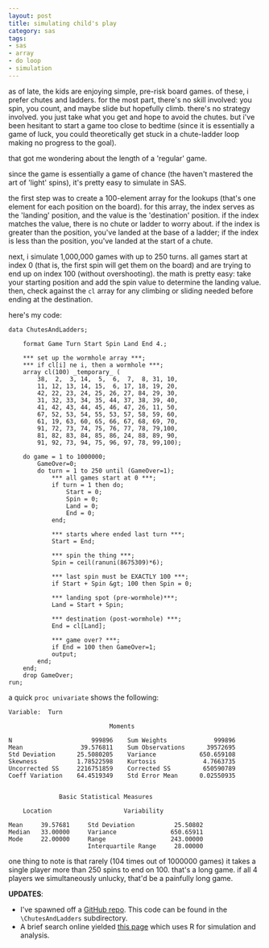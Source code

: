```yaml
---
layout: post
title: simulating child's play
category: sas
tags:
- sas
- array
- do loop
- simulation
---
```


as of late, the kids are enjoying simple, pre-risk board games. of these, i prefer chutes and ladders. for the most part, there's no skill involved: you spin, you count, and maybe slide but hopefully climb. there's no strategy involved. you just take what you get and hope to avoid the chutes. but i've been hesitant to start a game too close to bedtime (since it is essentially a game of luck, you could theoretically get stuck in a chute-ladder loop making no progress to the goal).

that got me wondering about the length of a 'regular' game.

<!--more-->

since the game is essentially a game of chance (the haven't mastered the art of 'light' spins), it's pretty easy to simulate in SAS.

the first step was to create a 100-element array for the lookups (that's one element for each position on the board). for this array, the index serves as the 'landing' position, and the value is the 'destination' position. if the index matches the value, there is no chute or ladder to worry about. if the index is greater than the position, you've landed at the base of a ladder; if the index is less than the position, you've landed at the start of a chute.

next, i simulate 1,000,000 games with up to 250 turns. all games start at index 0 (that is, the first spin will get them on the board) and are trying to end up on index 100 (without overshooting). the math is pretty easy: take your starting position and add the spin value to determine the landing value. then, check against the `cl` array for any climbing or sliding needed before ending at the destination.

here's my code:

    data ChutesAndLadders;

        format Game Turn Start Spin Land End 4.;

        *** set up the wormhole array ***;
        *** if cl[i] ne i, then a wormhole ***;
        array cl(100) _temporary_ (
            38,  2,  3, 14,  5,  6,  7,  8, 31, 10,
            11, 12, 13, 14, 15,  6, 17, 18, 19, 20,
            42, 22, 23, 24, 25, 26, 27, 84, 29, 30,
            31, 32, 33, 34, 35, 44, 37, 38, 39, 40,
            41, 42, 43, 44, 45, 46, 47, 26, 11, 50,
            67, 52, 53, 54, 55, 53, 57, 58, 59, 60,
            61, 19, 63, 60, 65, 66, 67, 68, 69, 70,
            91, 72, 73, 74, 75, 76, 77, 78, 79,100,
            81, 82, 83, 84, 85, 86, 24, 88, 89, 90,
            91, 92, 73, 94, 75, 96, 97, 78, 99,100);

        do game = 1 to 1000000;
            GameOver=0;
            do turn = 1 to 250 until (GameOver=1);
                *** all games start at 0 ***;
                if turn = 1 then do;
                    Start = 0;
                    Spin = 0;
                    Land = 0;
                    End = 0;
                end;

                *** starts where ended last turn ***;
                Start = End;

                *** spin the thing ***;
                Spin = ceil(ranuni(8675309)*6);

                *** last spin must be EXACTLY 100 ***;
                if Start + Spin &gt; 100 then Spin = 0;

                *** landing spot (pre-wormhole)***;
                Land = Start + Spin;

                *** destination (post-wormhole) ***;
                End = cl[Land];

                *** game over? ***;
                if End = 100 then GameOver=1;
                output;
            end;
        end;
        drop GameOver;
    run;

a quick `proc univariate` shows the following:

    Variable:  Turn

                                Moments

    N                      999896    Sum Weights             999896
    Mean                39.576811    Sum Observations      39572695
    Std Deviation      25.5080205    Variance            650.659108
    Skewness           1.78522598    Kurtosis             4.7663735
    Uncorrected SS     2216751859    Corrected SS         650590789
    Coeff Variation    64.4519349    Std Error Mean      0.02550935


                  Basic Statistical Measures

        Location                    Variability

    Mean     39.57681     Std Deviation           25.50802
    Median   33.00000     Variance               650.65911
    Mode     22.00000     Range                  243.00000
                          Interquartile Range     28.00000


one thing to note is that rarely (104 times out of 1000000 games) it takes a single player more than 250 spins to end on 100. that's a long game. if all 4 players we simultaneously unlucky, that'd be a painfully long game.

**UPDATES**:

- I've spawned off a [GitHub repo](https://github.com/rkoopmann/SASBoredGames). This code can be found in the `\ChutesAndLadders` subdirectory.
- A brief search online yielded [this page](http://www.r-bloggers.com/basics-on-markov-chain-for-parents/) which uses R for simulation and analysis.
